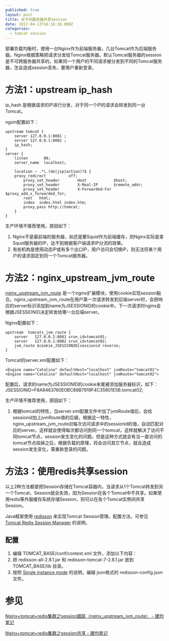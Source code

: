 ```yaml
---
published: true
layout: post
title: 在不同服务器共享Session
date: 2017-04-13T16:18:18.000Z
categories:
  - tomcat session
---
```

部署负载均衡时，使用一台Nginx作为前端服务器，几台Tomcat作为后端服务器。Nginx根据策略把请求分发给Tomcat服务器。默认Tomcat服务器的session是不可跨服务器共享的，如果同一个用户的不同请求被分发到不同的Tomcat服务器，怎会造成session丢失，要用户重新登录。

# 方法1：upstream ip_hash
ip_hash 是根据请求的IP进行分发，对于同一个IP的请求会转发到同一台Tomcat。

ngxin配置如下：
```
upstream tomcat {
    server 127.0.0.1:8081 ;
    server 127.0.0.1:8082 ;
    ip_hash;
}
server {
    listen       80;
    server_name  localhost;

    location ~ .*\.(do|jsp|action)?$ {
    proxy_redirect          off;
        proxy_set_header        Host            $host;
        proxy_set_header        X-Real-IP       $remote_addr;
        proxy_set_header        X-Forwarded-For $proxy_add_x_forwarded_for;
        root   html;
        index  index.html index.htm;
        proxy_pass http://tomcat;
    }
}
```

生产环境不推荐使用，原因如下：
1. Nginx不是最前端的服务器，如还是要Squid作为前端缓存，则Nginx实际是拿Squid服务器的IP，达不到根据客户端请求IP分流的效果。
2. 有些机构是使用动态IP或有多个出口IP，用户访问会切换IP，则无法将某个用户的请求固定到同一个Tomcat服务器。

# 方法2：nginx_upstream_jvm_route
[nginx_upstream_jvm_route](https://github.com/nulab/nginx-upstream-jvm-route) 是一个nginx扩展模块，使用cookie实现session黏合。nginx_upstream_jvm_route在用户第一次请求转发到后端server时，会把响应的server标识添加到name为JSESSIONID的cookie中。下一次请求时nginx会根据JSESSIONID决定转发给哪一台后端server。

Nginx配置如下：
```
upstream  tomcats_jvm_route {
    server   127.0.0.1:8081 srun_id=tomcat01;
    server   127.0.0.1:8082 srun_id=tomcat02;
    jvm_route $cookie_JSESSIONID|sessionid reverse;
}
```

Tomcat的server.xml配置如下：
```
<Engine name="Catalina" defaultHost="localhost" jvmRoute="tomcat01">
<Engine name="Catalina" defaultHost="localhost" jvmRoute="tomcat02">
```

配置后，请求的name为JSESSIONID的cookie末尾被添加服务器标识，如下：
     JSESSIONID=F8A9463760E0BC88B7919F4C35801E5B.tomcat02;

生产环境不推荐使用，原因如下：
1. 根据tomcat的特性，当server.xml配置文件中加了jvmRoute值后，会给sessionid加上jvmRoute值的后缀，根据这一特性，nginx_upstream_jvm_route对每次访问请求中的sessionId的值，自动匹配对应的server。这样就会使得每次都访问到同一个tomcat，这样就解决了访问不同tomcat节点，session发生变化的问题。但是这种方式就会有当一直访问的tomcat节点挂掉之后，根据负载的原理，将会访问其它节点，就会造成session发生变化，需重新登录的问题。

# 方法3：使用redis共享session
以上2种方法都是把Session存储在Tomcat容器内，当请求从1个Tomcat转发到另一个Tomcat，Session就会失效，因为Session在各个Tomcat中不共享。如果使用redis等外服缓存系统存储Session，则可以在各个Tomcat实例间共享Session。

Java框架使用 [redisson](https://github.com/redisson/redisson) 来实现Tomcat Session管理。配置方法，可参见 [Tomcat Redis Session Manager](https://github.com/redisson/redisson/wiki/14.-Integration-with-frameworks#145-tomcat-redis-session-manager) 的说明。

## 配置
1. 编辑 TOMCAT_BASE/conf/context.xml 文件，添加以下内容： 
   <Manager className="org.redisson.tomcat.RedissonSessionManager" configPath="${catalina.base}/redisson-config.json" />
2. 把 redisson-all-2.8.1.jar 和 redisson-tomcat-7-2.8.1.jar 放到 TOMCAT_BASE/lib 目录。
3. 按照 [Single instance mode](https://github.com/redisson/redisson/wiki/2.-Configuration#262-single-instance-json-yaml-and-spring-xml-config-format) 的说明，编辑 json格式的 redisson-config.json 文件。

# 参见
[Nginx+tomcat+redis集群之session跟踪（nginx_upstream_jvm_route） - 建均笔记](http://www.wujianjun.org/2016/03/18/nginx-upstream-jvm-route/)

[Nginx+tomcat+redis集群之session共享 - 建均笔记](http://www.wujianjun.org/2016/03/17/tomcat-redis-session/)
